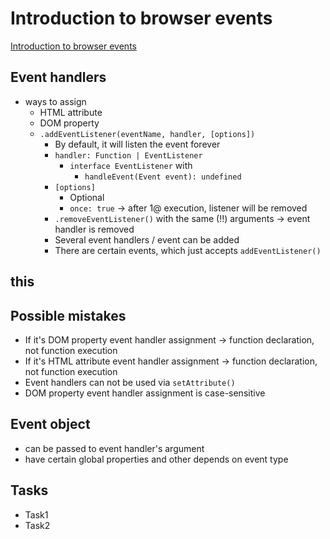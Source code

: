 # Introduction to browser events
[Introduction to browser events](https://javascript.info/introduction-browser-events)

## Event handlers
* ways to assign
  * HTML attribute
  * DOM property
  * `.addEventListener(eventName, handler, [options])`
    * By default, it will listen the event forever
    * `handler: Function | EventListener`
      * `interface EventListener` with
        * `handleEvent(Event event): undefined`
    * `[options]`
      * Optional 
      * `once: true` -> after 1@ execution, listener will be removed
    * `.removeEventListener()` with the same (!!) arguments -> event handler is removed
    * Several event handlers / event can be added
    * There are certain events, which just accepts `addEventListener()`

## this

## Possible mistakes
* If it's DOM property event handler assignment -> function declaration, not function execution
* If it's HTML attribute event handler assignment -> function declaration, not function execution
* Event handlers can not be used via `setAttribute()`
* DOM property event handler assignment is case-sensitive

## Event object
* can be passed to event handler's argument
* have certain global properties and other depends on event type

## Tasks
* Task1
* Task2
